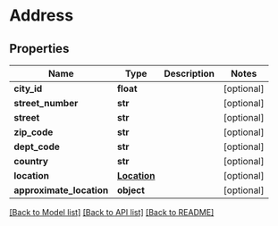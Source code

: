 # Address

## Properties
Name | Type | Description | Notes
------------ | ------------- | ------------- | -------------
**city_id** | **float** |  | [optional] 
**street_number** | **str** |  | [optional] 
**street** | **str** |  | [optional] 
**zip_code** | **str** |  | [optional] 
**dept_code** | **str** |  | [optional] 
**country** | **str** |  | [optional] 
**location** | [**Location**](Location.md) |  | [optional] 
**approximate_location** | **object** |  | [optional] 

[[Back to Model list]](../README.md#documentation-for-models) [[Back to API list]](../README.md#documentation-for-api-endpoints) [[Back to README]](../README.md)



